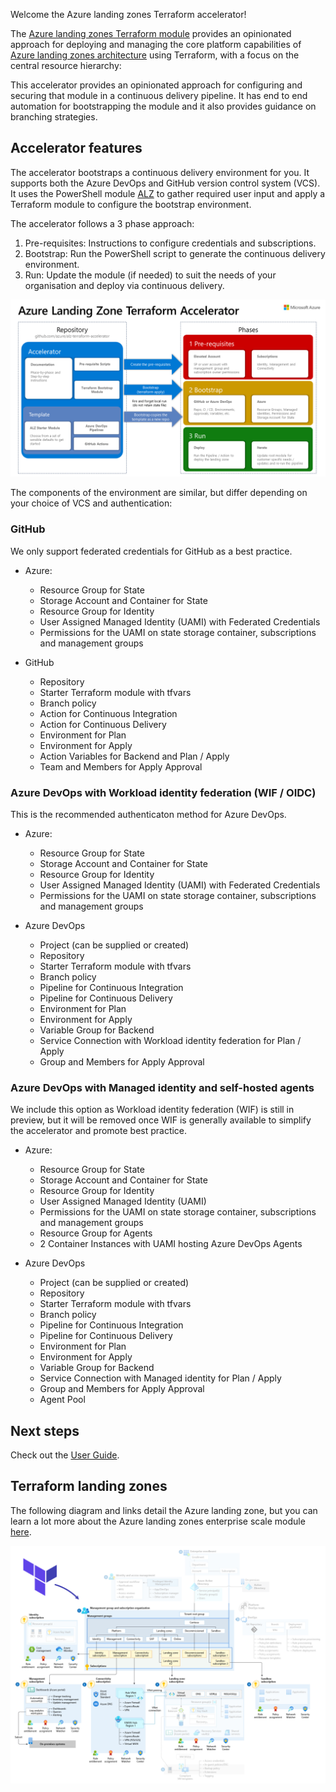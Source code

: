 <!-- markdownlint-disable first-line-heading first-line-h1 -->
Welcome the Azure landing zones Terraform accelerator!

The [Azure landing zones Terraform module][alz_tf_registry] provides an opinionated approach for deploying and managing the core platform capabilities of [Azure landing zones architecture][alz_architecture] using Terraform, with a focus on the central resource hierarchy:

This accelerator provides an opinionated approach for configuring and securing that module in a continuous delivery pipeline. It has end to end automation for bootstrapping the module and it also provides guidance on branching strategies.

## Accelerator features

The accelerator bootstraps a continuous delivery environment for you. It supports both the Azure DevOps and GitHub version control system (VCS). It uses the PowerShell module [ALZ](https://www.powershellgallery.com/packages/ALZ) to gather required user input and apply a Terraform module to configure the bootstrap environment.

The accelerator follows a 3 phase approach:

1. Pre-requisites: Instructions to configure credentials and subscriptions.
2. Bootstrap: Run the PowerShell script to generate the continuous delivery environment.
3. Run: Update the module (if needed) to suit the needs of your organisation and deploy via continuous delivery.

![Azure landing zone accelerator process][alz_accelerator_overview]

The components of the environment are similar, but differ depending on your choice of VCS and authentication:

### GitHub

We only support federated credentials for GitHub as a best practice.

- Azure:
  - Resource Group for State
  - Storage Account and Container for State
  - Resource Group for Identity
  - User Assigned Managed Identity (UAMI) with Federated Credentials
  - Permissions for the UAMI on state storage container, subscriptions and management groups

- GitHub
  - Repository
  - Starter Terraform module with tfvars
  - Branch policy
  - Action for Continuous Integration
  - Action for Continuous Delivery
  - Environment for Plan
  - Environment for Apply
  - Action Variables for Backend and Plan / Apply
  - Team and Members for Apply Approval

### Azure DevOps with Workload identity federation (WIF / OIDC)

This is the recommended authenticaton method for Azure DevOps.

- Azure:
  - Resource Group for State
  - Storage Account and Container for State
  - Resource Group for Identity
  - User Assigned Managed Identity (UAMI) with Federated Credentials
  - Permissions for the UAMI on state storage container, subscriptions and management groups

- Azure DevOps
  - Project (can be supplied or created)
  - Repository
  - Starter Terraform module with tfvars
  - Branch policy
  - Pipeline for Continuous Integration
  - Pipeline for Continuous Delivery
  - Environment for Plan
  - Environment for Apply
  - Variable Group for Backend
  - Service Connection with Workload identity federation for Plan / Apply
  - Group and Members for Apply Approval

### Azure DevOps with Managed identity and self-hosted agents

We include this option as Workload identity federation (WIF) is still in preview, but it will be removed once WIF is generally available to simplify the accelerator and promote best practice.

- Azure:
  - Resource Group for State
  - Storage Account and Container for State
  - Resource Group for Identity
  - User Assigned Managed Identity (UAMI)
  - Permissions for the UAMI on state storage container, subscriptions and management groups
  - Resource Group for Agents
  - 2 Container Instances with UAMI hosting Azure DevOps Agents

- Azure DevOps
  - Project (can be supplied or created)
  - Repository
  - Starter Terraform module with tfvars
  - Branch policy
  - Pipeline for Continuous Integration
  - Pipeline for Continuous Delivery
  - Environment for Plan
  - Environment for Apply
  - Variable Group for Backend
  - Service Connection with Managed identity for Plan / Apply
  - Group and Members for Apply Approval
  - Agent Pool

## Next steps

Check out the [User Guide](User-Guide).

## Terraform landing zones

The following diagram and links detail the Azure landing zone, but you can learn a lot more about the Azure landing zones enterprise scale module [here](https://github.com/Azure/terraform-azurerm-caf-enterprise-scale/wiki).

![Azure landing zone conceptual architecture][alz_tf_overview]

 [//]: # (*****************************)
 [//]: # (INSERT IMAGE REFERENCES BELOW)
 [//]: # (*****************************)

[alz_accelerator_overview]: media/alz-terraform-acclerator.png "A process flow showing the areas covered by the Azure landing zones Terraform accelerator."

[alz_tf_overview]: media/alz-tf-module-overview.png "A conceptual architecture diagram highlighting the design areas covered by the Azure landing zones Terraform module."

 [//]: # (************************)
 [//]: # (INSERT LINK LABELS BELOW)
 [//]: # (************************)

[alz_tf_registry]:  https://registry.terraform.io/modules/Azure/caf-enterprise-scale/azurerm/latest "Terraform Registry: Azure landing zones Terraform module"
[alz_architecture]: https://learn.microsoft.com/azure/cloud-adoption-framework/ready/landing-zone#azure-landing-zone-conceptual-architecture
